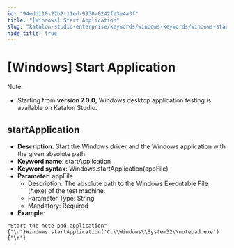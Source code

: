 ```yaml
---
id: "94edd110-22b2-11ed-9930-0242fe3e4a3f"
title: "[Windows] Start Application"
slug: "katalon-studio-enterprise/keywords/windows-keywords/windows-start-application"
hide_title: true
---
```


# <a id="id_0" class="anchor_top_offset"/><a id="ariaid-title1" class="anchor_top_offset"/>[Windows] Start Application

              
<div xmlns="http://www.w3.org/1999/xhtml" className="note note note_note" id="id_0__id"><span className="note__title">Note:</span> 
  <ul className="ul"><li className="li"><p className="p">Starting from <strong className="ph b">version 7.0.0</strong>, Windows desktop
        application testing is available on Katalon Studio.</p></li></ul>
</div>
      

## <a id="id_0__id_1" class="anchor_top_offset"/>startApplication

              
<ul xmlns="http://www.w3.org/1999/xhtml" className="ul"><li className="li">     <strong className="ph b">Description</strong>: Start the Windows driver and the     Windows application with the given absolute path.</li><li className="li">     <strong className="ph b">Keyword name</strong>: startApplication</li><li className="li">     <strong className="ph b">Keyword syntax</strong>:     Windows.startApplication(appFile)</li><li className="li">     <strong className="ph b">Parameter</strong>: appFile      <ul className="ul"><li className="li">Description: The absolute path to the Windows Executable File         (*.exe) of the test machine.</li><li className="li">Parameter Type: String</li><li className="li">Mandatory: Required</li></ul>   </li><li className="li">     <strong className="ph b">Example</strong>:</li></ul> 
              
<pre xmlns="http://www.w3.org/1999/xhtml" className="pre codeblock"><code>"Start the note pad application"{"\n"}Windows.startApplication('C:\\Windows\\System32\\notepad.exe'){"\n"}</code></pre> 
            

